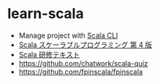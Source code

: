 # learn-scala

- Manage project with [Scala CLI](https://scala-cli.virtuslab.org/)
- [Scala スケーラブルプログラミング 第 4 版](https://www.amazon.co.jp/dp/429501155X)
- [Scala 研修テキスト](https://scala-text.github.io/scala_text/)
- https://github.com/chatwork/scala-quiz
- https://github.com/fpinscala/fpinscala
